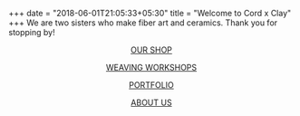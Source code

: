 +++
date = "2018-06-01T21:05:33+05:30"
title = "Welcome to Cord x Clay"
+++
We are two sisters who make fiber art and ceramics. Thank you for stopping by! 
<center>

<a class="button" href="http://www.cordxclay.etsy.com">OUR SHOP</a></p>
<a class="button" href="/weaving_workshop">WEAVING WORKSHOPS</a></p>
<a class="button" href="/portfolio">PORTFOLIO</a></p>
<a class="button" href="/about">ABOUT US</a></p>